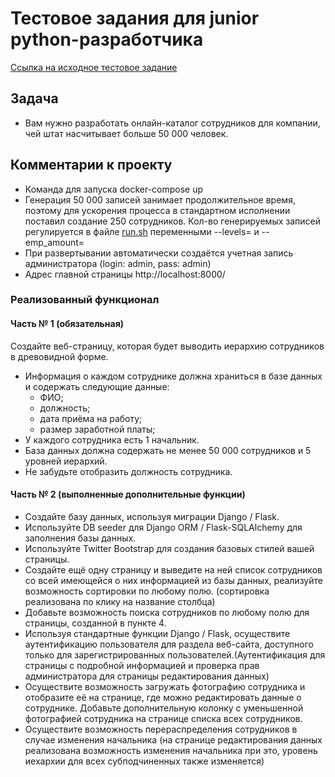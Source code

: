 # Тестовое задания для junior python-разработчика
[Ссылка на исходное тестовое задание ](https://yandex.ru/q/pythontalk/12735212546/)



## Задача
* Вам нужно разработать онлайн-каталог сотрудников для компании, чей штат насчитывает больше 50 000 человек.  

## Комментарии к проекту
* Команда для запуска docker-compose up
* Генерация 50 000 записей занимает продолжительное время, поэтому для ускорения процесса в стандартном исполнении поставил создание 250 сотрудников. Кол-во генерируемых записей регулируется в файле [run.sh](run.sh) переменными --levels= и --emp_amount= 
* При развертывании автоматически создаётся учетная запись администратора (login: admin, pass: admin)
* Адрес главной страницы http://localhost:8000/


### Реализованный функционал
#### Часть № 1 (обязательная)
Создайте веб-страницу, которая будет выводить иерархию сотрудников в древовидной форме.  
+ Информация о каждом сотруднике должна храниться в базе данных и содержать следующие данные:
    - ФИО;
    - должность;
    - дата приёма на работу;
    - размер заработной платы;
+ У каждого сотрудника есть 1 начальник.
+ База данных должна содержать не менее 50 000 сотрудников и 5 уровней иерархий.
+ Не забудьте отобразить должность сотрудника.

#### Часть № 2 (выполненные дополнительные функции)
+ Создайте базу данных, используя миграции Django / Flask.
+ Используйте DB seeder для Django ORM / Flask-SQLAlchemy для заполнения базы данных. 
+ Используйте Twitter Bootstrap для создания базовых стилей вашей страницы.
+ Создайте ещё одну страницу и выведите на ней список сотрудников со всей имеющейся о них информацией из базы данных, реализуйте возможность сортировки по любому полю. (сортировка реализована по клику на название столбца)
+ Добавьте возможность поиска сотрудников по любому полю для страницы, созданной в пункте 4.
+ Используя стандартные функции Django / Flask, осуществите аутентификацию пользователя для раздела веб-сайта, 
доступного только для зарегистрированных пользователей.(Аутентификация для страницы с подробной информацией и проверка прав администратора для страницы редактирования данных)
+ Осуществите возможность загружать фотографию сотрудника и отобразите её на странице, где можно редактировать данные о сотруднике. Добавьте дополнительную колонку с уменьшенной фотографией сотрудника на странице списка всех сотрудников.
+ Осуществите возможность перераспределения сотрудников в случае изменения начальника (на странице редактирования данных реализована возможность изменения начальника при это, уровень иехархии для всех субподчиненных также изменяется)